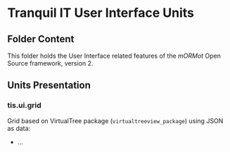 # Tranquil IT User Interface Units

## Folder Content

This folder holds the User Interface related features of the *mORMot* Open Source framework, version 2.


## Units Presentation

### tis.ui.grid

Grid based on VirtualTree package (`virtualtreeview_package`) using JSON as data:
- ...

